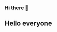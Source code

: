 ### Hi there 👋
## Hello everyone

<!--
**kavya-k243/kavya-k243** is a ✨ _special_ ✨ repository because its `README.md` (this file) appears on your GitHub profile.
My name is Kavya Khandelwal. I am from Kota(Rajasthan) i have done my schooling from there only. I am currently pursuing B.Tech CSE from Upes with major in Cloud Computing and Virtualization Technology and minor in Cyber Security and Forensics.  

Here are some ideas to get you started:

- 🔭 I’m currently an intern at Status Neo
- 🌱 I’m currently learning Salesforce
- 👯 I’m looking to collaborate on ...
- 🤔 I’m looking for help with ...
- 💬 Ask me about ...
- 📫 How to reach me: ...
- 😄 Pronouns: ...
- ⚡ Fun fact: ...
-->
